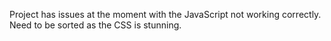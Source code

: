 Project has issues at the moment with the JavaScript not working correctly. Need to be sorted as the CSS is stunning.
